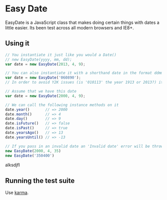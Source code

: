 # Easy Date

EasyDate is a JavaScript class that makes doing certain things with dates a little easier. Its been test across all modern browsers and IE8+.

## Using it

```javascript
// You instantiate it just like you would a Date()
// new EasyDate(yyyy, mm, dd);
var date = new EasyDate(2013, 4, 9);

// You can also instantiate it with a shorthand date in the format ddmmyy
var date = new EasyDate('060890');
// In order to avoid Y2K issues (is '010113' the year 1913 or 2013?) it will assume that the date is in the 19s however if that is more than 100 years ago then it will change the date to be in the 20s.

// Assume that we have this date
var date = new EasyDate(2000, 4, 9);

// We can call the following instance methods on it
date.year()       // => 2000
date.month()      // => 4
date.day()        // => 9
date.isFuture()   // => false
date.isPast()     // => true
date.yearsAgo()   // => 13
date.yearsUntil() // => -13

// If you pass in an invalid date an 'Invalid date' error will be thrown
new EasyDate(2000, 4, 35)
new EasyDate('350400')
```
alksdjfl
## Running the test suite

Use [karma](http://karma-runner.github.io/).

